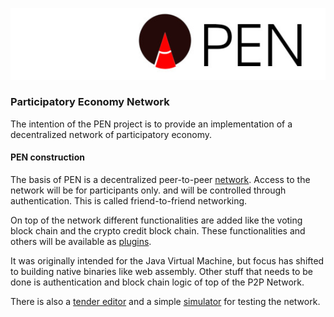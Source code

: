 ![PEN](docs/pen.jpg)

### Participatory Economy Network


The intention of the PEN project is to provide an implementation of a decentralized network of participatory economy.

#### PEN construction

The basis of PEN is a decentralized peer-to-peer [network](https://github.com/pallocate/kad). Access to the network will be for participants only. and will be controlled through authentication. This is called friend-to-friend networking.

On top of the network different functionalities are added like the voting block chain and the crypto credit block chain. These functionalities and others will be available as [plugins](https://github.com/pallocate/plugins). 

It was originally intended for the Java Virtual Machine, but focus has shifted to building native binaries like web assembly. Other stuff that needs to be done is authentication and block chain logic of top of the P2P Network. 

There is also a [tender editor](https://github.com/pallocate/tedit) and a simple [simulator](https://github.com/pallocate/simulator) for testing the network.
